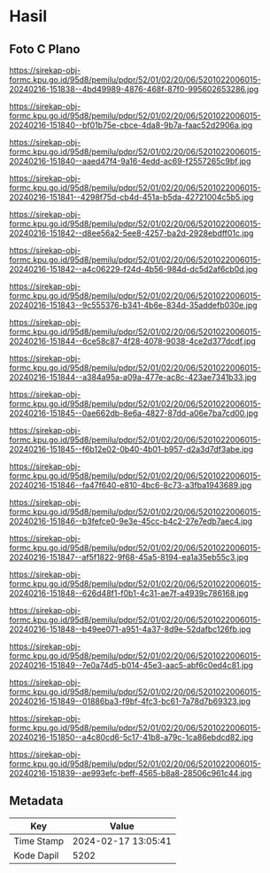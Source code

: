 # Hasil

## Foto C Plano

https://sirekap-obj-formc.kpu.go.id/95d8/pemilu/pdpr/52/01/02/20/06/5201022006015-20240216-151838--4bd49989-4876-468f-87f0-995602653286.jpg

https://sirekap-obj-formc.kpu.go.id/95d8/pemilu/pdpr/52/01/02/20/06/5201022006015-20240216-151840--bf01b75e-cbce-4da8-9b7a-faac52d2906a.jpg

https://sirekap-obj-formc.kpu.go.id/95d8/pemilu/pdpr/52/01/02/20/06/5201022006015-20240216-151840--aaed47f4-9a16-4edd-ac69-f2557265c9bf.jpg

https://sirekap-obj-formc.kpu.go.id/95d8/pemilu/pdpr/52/01/02/20/06/5201022006015-20240216-151841--4298f75d-cb4d-451a-b5da-42721004c5b5.jpg

https://sirekap-obj-formc.kpu.go.id/95d8/pemilu/pdpr/52/01/02/20/06/5201022006015-20240216-151842--d8ee56a2-5ee8-4257-ba2d-2928ebdff01c.jpg

https://sirekap-obj-formc.kpu.go.id/95d8/pemilu/pdpr/52/01/02/20/06/5201022006015-20240216-151842--a4c06229-f24d-4b56-984d-dc5d2af6cb0d.jpg

https://sirekap-obj-formc.kpu.go.id/95d8/pemilu/pdpr/52/01/02/20/06/5201022006015-20240216-151843--9c555376-b341-4b6e-834d-35addefb030e.jpg

https://sirekap-obj-formc.kpu.go.id/95d8/pemilu/pdpr/52/01/02/20/06/5201022006015-20240216-151844--6ce58c87-4f28-4078-9038-4ce2d377dcdf.jpg

https://sirekap-obj-formc.kpu.go.id/95d8/pemilu/pdpr/52/01/02/20/06/5201022006015-20240216-151844--a384a95a-a09a-477e-ac8c-423ae7341b33.jpg

https://sirekap-obj-formc.kpu.go.id/95d8/pemilu/pdpr/52/01/02/20/06/5201022006015-20240216-151845--0ae662db-8e6a-4827-87dd-a06e7ba7cd00.jpg

https://sirekap-obj-formc.kpu.go.id/95d8/pemilu/pdpr/52/01/02/20/06/5201022006015-20240216-151845--f6b12e02-0b40-4b01-b957-d2a3d7df3abe.jpg

https://sirekap-obj-formc.kpu.go.id/95d8/pemilu/pdpr/52/01/02/20/06/5201022006015-20240216-151846--fa47f640-e810-4bc6-8c73-a3fba1943689.jpg

https://sirekap-obj-formc.kpu.go.id/95d8/pemilu/pdpr/52/01/02/20/06/5201022006015-20240216-151846--b3fefce0-9e3e-45cc-b4c2-27e7edb7aec4.jpg

https://sirekap-obj-formc.kpu.go.id/95d8/pemilu/pdpr/52/01/02/20/06/5201022006015-20240216-151847--af5f1822-9f68-45a5-8194-ea1a35eb55c3.jpg

https://sirekap-obj-formc.kpu.go.id/95d8/pemilu/pdpr/52/01/02/20/06/5201022006015-20240216-151848--626d48f1-f0b1-4c31-ae7f-a4939c786168.jpg

https://sirekap-obj-formc.kpu.go.id/95d8/pemilu/pdpr/52/01/02/20/06/5201022006015-20240216-151848--b49ee071-a951-4a37-8d9e-52dafbc126fb.jpg

https://sirekap-obj-formc.kpu.go.id/95d8/pemilu/pdpr/52/01/02/20/06/5201022006015-20240216-151849--7e0a74d5-b014-45e3-aac5-abf6c0ed4c81.jpg

https://sirekap-obj-formc.kpu.go.id/95d8/pemilu/pdpr/52/01/02/20/06/5201022006015-20240216-151849--01886ba3-f9bf-4fc3-bc61-7a78d7b69323.jpg

https://sirekap-obj-formc.kpu.go.id/95d8/pemilu/pdpr/52/01/02/20/06/5201022006015-20240216-151850--a4c80cd6-5c17-41b8-a79c-1ca86ebdcd82.jpg

https://sirekap-obj-formc.kpu.go.id/95d8/pemilu/pdpr/52/01/02/20/06/5201022006015-20240216-151839--ae993efc-beff-4565-b8a8-28506c961c44.jpg


## Metadata

| Key        | Value               |
| ---------- | ------------------- |
| Time Stamp | 2024-02-17 13:05:41 |
| Kode Dapil | 5202                |



